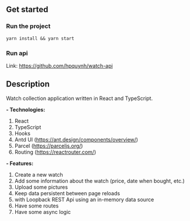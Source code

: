 ## Get started

### Run the project

```shell
yarn install && yarn start
```
### Run api
Link: https://github.com/hpquynh/watch-api

## Description

Watch collection application written in React and TypeScript.

**- Technologies:**

 1. React
 2. TypeScript
 3. Hooks
 4. Antd UI (https://ant.design/components/overview/)
 5. Parcel (https://parceljs.org/)
 6. Routing (https://reactrouter.com/)

**- Features:**

 1. Create a new watch
 2. Add some information about the watch (price, date when bought, etc.)
 3. Upload some pictures
 4. Keep data persistent between page reloads
 5. with Loopback REST Api using an in-memory data source
 6. Have some routes
 7. Have some async logic

